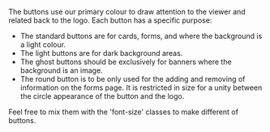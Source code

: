 The buttons use our primary colour to draw attention to the viewer and related back to the logo. Each button has a specific purpose:

- The standard buttons are for cards, forms, and where the background is a light colour.
- The light buttons are for dark background areas.
- The ghost buttons should be exclusively for banners where the background is an image.
- The round button is to be only used for the adding and removing of information on the forms page. It is restricted in size for a unity between the circle appearance of the button and the logo.

Feel free to mix them with the 'font-size' classes to make different of buttons.
